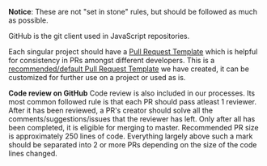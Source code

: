 **Notice️**: These are not "set in stone" rules, but should be followed as much as possible.

GitHub is the git client used in JavaScript repositories.

Each singular project should have a
[Pull Request Template](https://docs.github.com/en/github/building-a-strong-community/creating-a-pull-request-template-for-your-repository)
which is helpful for consistency in PRs amongst different developers. This is a
[recommended/default Pull Request Template](https://github.com/bornfight/README/blob/master/playbooks/pull-request-templates/pull-request-frontend-react.md#readme)
we have created, it can be customized for further use on a project or used as is.

**Code review on GitHub** Code review is also included in our processes. Its most common followed rule is that each
PR should pass atleast 1 reviewer. After it has been reviewed, a PR's creator should solve all the
comments/suggestions/issues that the reviewer has left. Only after all has been completed, it is eligible for
merging to master. Recommended PR size is approximately 250 lines of code. Everything largely above such a mark
should be separated into 2 or more PRs depending on the size of the code lines changed.
